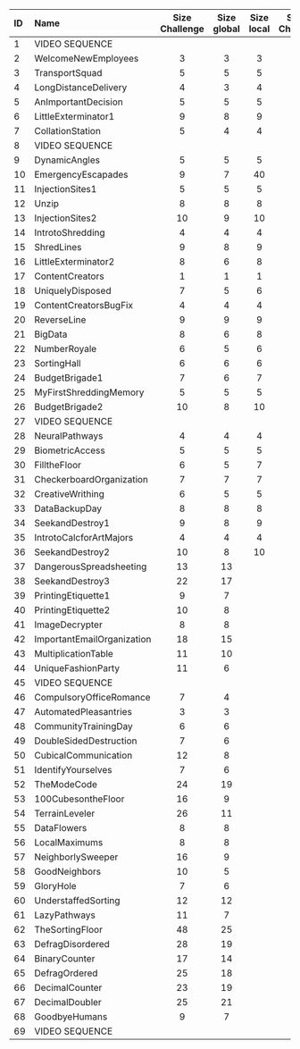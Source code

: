 | ID | Name | Size</br>Challenge | Size</br>global | Size</br>local | Speed</br>Challenge | Speed</br>global | Speed</br>local |
|:--- |:--- |:---------:|:------:|:-----:|:---------:|:------:|:-----:|
| 1 | VIDEO SEQUENCE | | | | | | |
| 2 | WelcomeNewEmployees | 3|3|3  | 2|1|1  |
| 3 | TransportSquad | 5|5|5  | 2|2|2  |
| 4 | LongDistanceDelivery | 4|3|4  | 7|6|6  |
| 5 | AnImportantDecision | 5|5|5  | 3|2|2  |
| 6 | LittleExterminator1 | 9|8|9  | 4|3|3  |
| 7 | CollationStation | 5|4|4  | 6|4|5  |
| 8 | VIDEO SEQUENCE | | | | | | |
| 9 | DynamicAngles | 5|5|5  | 6|3|5  |
| 10 | EmergencyEscapades | 9|7|40  | 25|13|204  |
| 11 | InjectionSites1 | 5|5|5  | 7|5|7  |
| 12 | Unzip | 8|8|8  | 7|4|7  |
| 13 | InjectionSites2 | 10|9|10  | 55|5|6  |
| 14 | IntrotoShredding | 4|4|4  | 3|2|2  |
| 15 | ShredLines | 9|8|9  | 23|12|23  |
| 16 | LittleExterminator2 | 8|6|8  | 9|7|9  |
| 17 | ContentCreators | 1|1|1  | 3|2|2  |
| 18 | UniquelyDisposed | 7|5|6  | 12|7|12  |
| 19 | ContentCreatorsBugFix | 4|4|4  | 27|26|26  |
| 20 | ReverseLine | 9|9|9  | 11|4|11  |
| 21 | BigData | 8|6|8  | 32|21|20  |
| 22 | NumberRoyale | 6|5|6  | 11|7|10  |
| 23 | SortingHall | 6|6|6  | 26|16|17  |
| 24 | BudgetBrigade1 | 7|6|7  | 50|47|49  |
| 25 | MyFirstShreddingMemory | 5|5|5  | 132|131|131  |
| 26 | BudgetBrigade2 | 10|8|10  | 70|67|67  |
| 27 | VIDEO SEQUENCE | | | | | | |
| 28 | NeuralPathways | 4|4|4  | 51|51|51  |
| 29 | BiometricAccess | 5|5|5  | 61|58|60  |
| 30 | FilltheFloor | 6|5|7  | 170|119|97  |
| 31 | CheckerboardOrganization | 7|7|7  | 100|58|50  |
| 32 | CreativeWrithing | 6|5|5  | 39|31|37  |
| 33 | DataBackupDay | 8|8|8  | 3|2|3  |
| 34 | SeekandDestroy1 | 9|8|9  | 21|8|18  |
| 35 | IntrotoCalcforArtMajors | 4|4|4  | 4|3|4  |
| 36 | SeekandDestroy2 | 10|8|10  | 145|69|136  |
| 37 | DangerousSpreadsheeting | 13|13| | 32|16| |
| 38 | SeekandDestroy3 | 22|17| | 33|11| |
| 39 | PrintingEtiquette1 | 9|7| | 55|39| |
| 40 | PrintingEtiquette2 | 10|8| | 55|39| |
| 41 | ImageDecrypter | 8|8| | 15|7| |
| 42 | ImportantEmailOrganization | 18|15| | 200|159| |
| 43 | MultiplicationTable | 11|10| | 53|31| |
| 44 | UniqueFashionParty | 11|6| | 75|22| |
| 45 | VIDEO SEQUENCE | | | | | | |
| 46 | CompulsoryOfficeRomance | 7|4| | 15|6| |
| 47 | AutomatedPleasantries | 3|3| | 8|7| |
| 48 | CommunityTrainingDay | 6|6| | 8|6| |
| 49 | DoubleSidedDestruction | 7|6| | 17|14| |
| 50 | CubicalCommunication | 12|8| | 60|28| |
| 51 | IdentifyYourselves | 7|6| | 27|6| |
| 52 | TheModeCode | 24|19| | 158|77| |
| 53 | 100CubesontheFloor | 16|9| | 80|36| |
| 54 | TerrainLeveler | 26|11| | 90|59| |
| 55 | DataFlowers | 8|8| | 25|21| |
| 56 | LocalMaximums | 8|8| | 14|13| |
| 57 | NeighborlySweeper | 16|9| | 100|15| |
| 58 | GoodNeighbors | 10|5| | 175|20| |
| 59 | GloryHole | 7|6| | 15|8| |
| 60 | UnderstaffedSorting | 12|12| | 200|155| |
| 61 | LazyPathways | 11|7| | 250|73| |
| 62 | TheSortingFloor | 48|25| | 174|55| |
| 63 | DefragDisordered | 28|19| | 95|8| |
| 64 | BinaryCounter | 17|14| | 54|11| |
| 65 | DefragOrdered | 25|18| | 500|15| |
| 66 | DecimalCounter | 23|19| | 120|46| |
| 67 | DecimalDoubler | 25|21| | 250|50| |
| 68 | GoodbyeHumans | 9|7| | 50|23| |
| 69 | VIDEO SEQUENCE | | | | | | |
